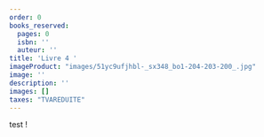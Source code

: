 ```yaml
---
order: 0
books_reserved:
  pages: 0
  isbn: ''
  auteur: ''
title: 'Livre 4 '
imageProduct: "images/51yc9ufjhbl-_sx348_bo1-204-203-200_.jpg"
image: ''
description: ''
images: []
taxes: "TVAREDUITE"
---
```

test !
